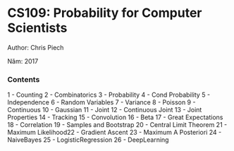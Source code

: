 # CS109: Probability for Computer Scientists

Author: Chris Piech

Năm: 2017

### Contents

1 - Counting
2 - Combinatorics
3 - Probability
4 - Cond Probability
5 - Independence
6 - Random Variables
7 - Variance
8 - Poisson
9 - Continuous
10 - Gaussian
11 - Joint
12 - Continuous Joint
13 - Joint Properties
14 - Tracking
15 - Convolution
16 - Beta
17 - Great Expectations
18 - Correlation
19 - Samples and Bootstrap
20 - Central Limit Theorem
21 - Maximum Likelihood22 - Gradient Ascent
23 - Maximum A Posteriori
24 - NaiveBayes
25 - LogisticRegression
26 - DeepLearning